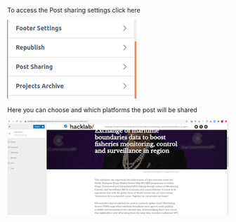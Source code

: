 To access the Post sharing settings click here

![Post sharing settings](img/post-sharing-settings.png)

Here you can choose and which platforms the post will be shared

![Post sharing settings](img/post-sharing-settings2.png)
